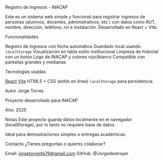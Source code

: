 Registro de Ingresos - INACAP

Este es un sistema web simple y funcional para registrar ingresos de personas (alumnos, docentes, administrativos, etc.) con datos como RUT, nombre, dirección, teléfono, rol e instalación. Desarrollado en React + Vite.

Funcionalidades

Registro de ingresos con fecha automática
Guardado local usando `localStorage`
Visualización en tabla estilo institucional
Limpieza de historial con un botón
Logo de INACAP y colores rojo/blanco
Compatible con pantallas grandes y medianas

Tecnologías usadas

[React](https://reactjs.org/)
[Vite](https://vitejs.dev/)
HTML5 + CSS (estilo en línea)
`localStorage` para persistencia


Autor
Jorge Torres 

Proyecto desarrollado para INACAP

Año: 2025

Notas
Este proyecto guarda datos localmente en el navegador (localStorage), por lo tanto no requiere base de datos.

Ideal para demostraciones simples o entregas académicas.

Contacto
¿Tienes preguntas o quieres colaborar?

Email: jorgetorresfe79@gmail.com
GitHub: @Jorgedestroyer